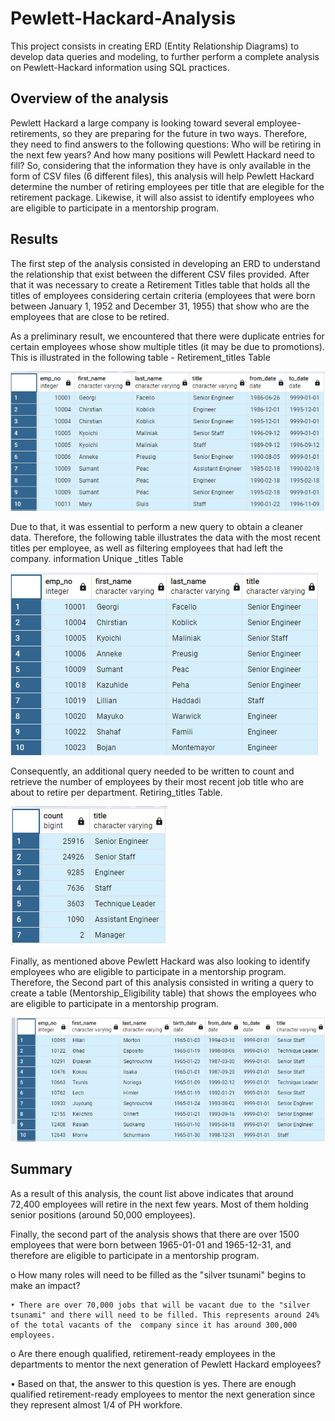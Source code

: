 # Pewlett-Hackard-Analysis
This project consists in creating ERD (Entity Relationship Diagrams) to develop data queries and modeling, to further perform a complete analysis on Pewlett-Hackard information using SQL practices.


## Overview of the analysis
Pewlett Hackard a large company is looking toward several employee-retirements, so they are preparing for the future in two ways. Therefore, they need to find answers to the following questions: Who will be retiring in the next few years? And how many positions will Pewlett Hackard need to fill? So, considering that the information they have is only available in the form of CSV files (6 different files), this analysis will help Pewlett Hackard determine the number of retiring employees per title that are elegible for the retirement package. Likewise, it will also assist to identify employees who are eligible to participate in a mentorship program. 

## Results
The first step of the analysis consisted in developing an ERD to understand the relationship that exist between the different CSV files provided. After that it was necessary to create a Retirement Titles table that holds all the titles of employees considering certain criteria (employees that were born between January 1, 1952 and December 31, 1955) that show who are the employees that are close to be retired.

As a preliminary result, we encountered that there were duplicate entries for certain employees whose show multiple titles (it may be due to promotions). This is illustrated in the following table - Retirement_titles Table

![Image](https://github.com/rdonosob1/Pewlett-Hackard-Analysis/blob/main/retirement_titles%20TABLE.png)

Due to that, it was essential to perform a new query to obtain a cleaner data. Therefore, the following table illustrates the data with the most recent titles per employee, as well as filtering employees that had left the company.  information Unique _titles Table

![Image](https://github.com/rdonosob1/Pewlett-Hackard-Analysis/blob/main/unique_titles%20TABLE.png)

Consequently, an additional query needed to be written to count and retrieve the number of employees by their most recent job title who are about to retire per department. Retiring_titles Table.

![Image](https://github.com/rdonosob1/Pewlett-Hackard-Analysis/blob/main/retiring_titles%20TABLE.png)

Finally, as mentioned above Pewlett Hackard was also looking to identify employees who are eligible to participate in a mentorship program. Therefore, the Second part of this analysis consisted in writing a query to create a table (Mentorship_Eligibility table) that shows the employees who are eligible to participate in a mentorship program. 

![Image](https://github.com/rdonosob1/Pewlett-Hackard-Analysis/blob/main/mentorship_eligibilty%20TABLE.png)

## Summary
As a result of this analysis, the count list above indicates that around 72,400 employees will retire in the next few years. Most of them holding senior positions (around 50,000 employees).  

Finally, the second part of the analysis shows that there are over 1500 employees that were born between 1965-01-01 and 1965-12-31, and therefore are eligible to participate in a mentorship program.

  o	How many roles will need to be filled as the "silver tsunami" begins to make an impact?
 
 	• There are over 70,000 jobs that will be vacant due to the "silver tsunami" and there will need to be filled. This represents around 24% of the total vacants of the  company since it has around 300,000 employees. 
  
  o Are there enough qualified, retirement-ready employees in the departments to mentor the next generation of Pewlett Hackard employees?

  •	Based on that, the answer to this question is yes. There are enough qualified retirement-ready employees to mentor the next generation since they represent almost 1/4 of PH workfore. 
